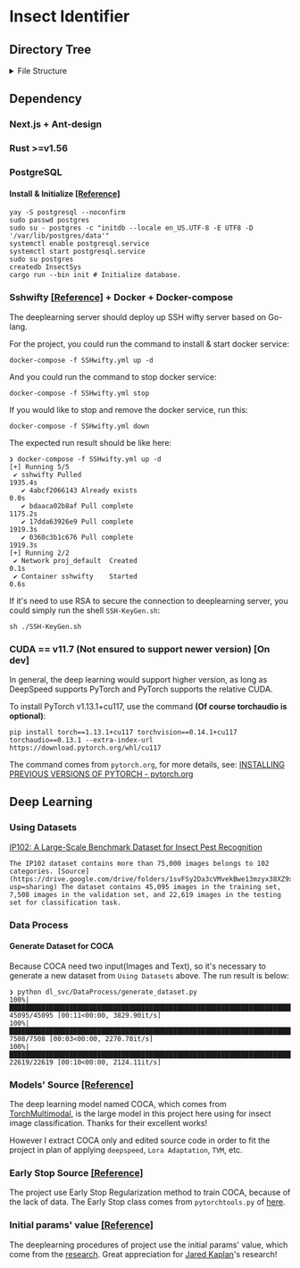 # Insect Identifier

## Directory Tree
<details><summary>File Structure</summary>
<pre>
<code>Insect-Identifier
├── Cargo.lock
├── Cargo.toml
├── dl_svc
│   ├── COCA
│   │   ├── coca_model.py
│   │   ├── coca_vit_custom.py
│   │   ├── multimodal_decoder.py
│   │   └── text_decoder.py
│   ├── config.py
│   ├── DataProcess
│   │   ├── datasetloader.py
│   │   ├── generate_dataset.py
│   │   └── text_processor.py
│   ├── ds_cfg.json
│   ├── Encoder
│   │   └── vision_transformer.py
│   ├── Layers
│   │   ├── attention_pooler.py
│   │   ├── mlp.py
│   │   ├── multi_head_attention.py
│   │   ├── normalizations.py
│   │   ├── patch_embedding.py
│   │   └── transformer.py
│   ├── Loss
│   │   └── contrastive_loss_with_temperature.py
│   ├── Masking
│   │   └── random_masking.py
│   ├── procedures
│   │   ├── compile_model.py
│   │   ├── infer_et_valid.py
│   │   ├── prune_model.py
│   │   └── train.py
│   └── Utils
│       ├── attention.py
│       ├── common.py
│       ├── distributed.py
│       ├── early_stop.py
│       └── file_io.py
├── front_end
│   ├── app
│   │   ├── Componets
│   │   │   ├── Buttons
│   │   │   │   ├── SignInButton.tsx
│   │   │   │   ├── SignOutButton.tsx
│   │   │   │   └── SignUpButton.tsx
│   │   │   ├── FileManage.tsx
│   │   │   ├── NavBar.tsx
│   │   │   ├── ResultPagePanel.tsx
│   │   │   └── UploadImage.tsx
│   │   ├── favicon.ico
│   │   ├── globals.css
│   │   ├── layout.tsx
│   │   ├── page.module.css
│   │   ├── Pages
│   │   │   ├── ContentPanel.tsx
│   │   │   └── SubPages
│   │   │       ├── commands.json
│   │   │       ├── Commands.tsx
│   │   │       ├── Common.tsx
│   │   │       ├── FeedbackManage.tsx
│   │   │       ├── LabelData.tsx
│   │   │       ├── ModelManage.tsx
│   │   │       ├── UserInfo.tsx
│   │   │       ├── UserManage.tsx
│   │   │       └── WebSSH.tsx
│   │   ├── page.tsx
│   │   ├── Types.ts
│   │   └── Utils.tsx
│   ├── next.config.mjs
│   ├── next-env.d.ts
│   ├── package.json
│   ├── package-lock.json
│   ├── public
│   │   ├── next.svg
│   │   └── vercel.svg
│   ├── README.md
│   └── tsconfig.json
├── manager.py
├── README.md
├── requirements.txt
├── src
│   ├── authenticator.rs
│   ├── config.rs
│   ├── daemon.rs
│   ├── dl_svc.rs
│   ├── doc_database.rs
│   ├── feedback.rs
│   ├── init_proj
│   │   └── init.rs
│   ├── io_agent.rs
│   ├── main.rs
│   ├── model_manager.rs
│   ├── ssh_socket
│   │   ├── client.rs
│   │   └── server.rs
│   └── user_manager.rs
├── SSH-KeyGen.sh
└── SSHwifty.yml

20 directories, 79 files</code>
</pre>
</details>

## Dependency

### Next.js + Ant-design

### Rust >=v1.56

### PostgreSQL

#### Install & Initialize [[Reference]](https://blog.csdn.net/Mculover666/article/details/124049857)
```shell
yay -S postgresql --noconfirm
sudo passwd postgres
sudo su - postgres -c "initdb --locale en_US.UTF-8 -E UTF8 -D '/var/lib/postgres/data'"
systemctl enable postgresql.service
systemctl start postgresql.service
sudo su postgres
createdb InsectSys
cargo run --bin init # Initialize database.
```

### Sshwifty [[Reference]](https://github.com/nirui/sshwifty) + Docker + Docker-compose

The deeplearning server should deploy up SSH wifty server based on Go-lang.

For the project, you could run the command to install & start docker service:
```shell
docker-compose -f SSHwifty.yml up -d
```
And you could run the command to stop docker service:
```shell
docker-compose -f SSHwifty.yml stop
```
If you would like to stop and remove the docker service, run this:
```shell
docker-compose -f SSHwifty.yml down
```

The expected run result should be like here:
```shell
❯ docker-compose -f SSHwifty.yml up -d
[+] Running 5/5
 ✔ sshwifty Pulled                                                                                                                    1935.4s
   ✔ 4abcf2066143 Already exists                                                                                                         0.0s
   ✔ bdaaca02b8af Pull complete                                                                                                       1175.2s
   ✔ 17dda63926e9 Pull complete                                                                                                       1919.3s
   ✔ 0360c3b1c676 Pull complete                                                                                                       1919.3s
[+] Running 2/2
 ✔ Network proj_default  Created                                                                                                         0.1s
 ✔ Container sshwifty    Started                                                                                                         0.6s
```

If it's need to use RSA to secure the connection to deeplearning server, you could simply run the shell `SSH-KeyGen.sh`:
```shell
sh ./SSH-KeyGen.sh
```

### CUDA == v11.7 (Not ensured to support newer version) **[On dev]**

In general, the deep learning would support higher version, as long as DeepSpeed supports PyTorch and PyTorch supports the relative CUDA.

To install PyTorch v1.13.1+cu117, use the command **(Of course torchaudio is optional)**:
```shell
pip install torch==1.13.1+cu117 torchvision==0.14.1+cu117 torchaudio==0.13.1 --extra-index-url https://download.pytorch.org/whl/cu117
```

The command comes from `pytorch.org`, for more details, see: [INSTALLING PREVIOUS VERSIONS OF PYTORCH - pytorch.org](https://pytorch.org/get-started/previous-versions/)


## Deep Learning

### Using Datasets

<!-- > The HTML code of tables comes from here: [Tables Generator](https://www.tablesgenerator.com/html_tables) -->

[IP102: A Large-Scale Benchmark Dataset for Insect Pest Recognition](https://github.com/xpwu95/IP102?tab=readme-ov-file)

    The IP102 dataset contains more than 75,000 images belongs to 102 categories. [Source](https://drive.google.com/drive/folders/1svFSy2Da3cVMvekBwe13mzyx38XZ9xWo?usp=sharing) The dataset contains 45,095 images in the training set, 7,508 images in the validation set, and 22,619 images in the testing set for classification task.
<!-- 2. [Data Set of 120 Insect Species for Classification projects - kaggle](https://www.kaggle.com/discussions/general/164015)

    It has 291 species of Insects using 63,364 images from the Natural History Museum London. [Source](https://zenodo.org/record/3549369#.XvI_jMfVLIU)
3. [InsectBase: Soybean Crop Insect Raw Image Dataset_V1 with Bounding boxes for Classification and Localization](https://figshare.com/articles/dataset/Soybean_Crop_Insect_Raw_Image_Dataset_V1_with_bounding_boxes/13077221/4)

    The dataset contains 4 catecories: Eocanthecona Bug, Tobacco Caterpillar, Red Hairy Catterpillar, Larva Spodoptera. It's a total of 3824 images.
4. [Insect Village Synthetic Dataset - kaggle](https://www.kaggle.com/datasets/vencerlanz09/insect-village-synthetic-dataset?resource=download-directory&select=Insect+Classes)

    The project use the dataset's folder `Insect Classes`, contains 1000 synthetic images for each insect class(10 categories and 10000 images in total).
5. [Dangerous Farm Insects Dataset - kaggle](https://www.kaggle.com/datasets/tarundalal/dangerous-insects-dataset)

    This dataset contains 15 classes that are regarded as the dangerous and harmful insects(Images total in 1578).
6. [Insect Detect - insect classification dataset v2](https://zenodo.org/records/8325384)

    The dataset contains 27 classes and 21000 images in total.
    <details>
    <summary>Count of each class</summary>
    <style type="text/css">
    .tg  {border-collapse:collapse;border-spacing:0;}
    .tg td{border-color:black;border-style:solid;border-width:1px;font-family:Arial, sans-serif;font-size:14px;
    overflow:hidden;padding:10px 5px;word-break:normal;}
    .tg th{border-color:black;border-style:solid;border-width:1px;font-family:Arial, sans-serif;font-size:14px;
    font-weight:normal;overflow:hidden;padding:10px 5px;word-break:normal;}
    .tg .tg-baqh{text-align:center;vertical-align:top}
    .tg .tg-0lax{text-align:left;vertical-align:top}
    </style>
    <table class="tg">
    <thead>
    <tr>
        <th class="tg-baqh">Class</th>
        <th class="tg-baqh">Description</th>
        <th class="tg-baqh">Image Count</th>
    </tr>
    </thead>
    <tbody>
    <tr>
        <td class="tg-baqh">ant</td>
        <td class="tg-0lax">Formicidae</td>
        <td class="tg-baqh">1097</td>
    </tr>
    <tr>
        <td class="tg-baqh">bee</td>
        <td class="tg-0lax">Anthophila excluding Apis mellifera and Bombus sp.</td>
        <td class="tg-baqh">1061</td>
    </tr>
    <tr>
        <td class="tg-baqh">bee_apis</td>
        <td class="tg-0lax">Apis mellifera</td>
        <td class="tg-baqh">294</td>
    </tr>
    <tr>
        <td class="tg-baqh">bee_bombus</td>
        <td class="tg-0lax">Bombus sp.</td>
        <td class="tg-baqh">1262</td>
    </tr>
    <tr>
        <td class="tg-baqh">beetle</td>
        <td class="tg-0lax">Coleoptera excluding Coccinellidae and some Oedemeridae</td>
        <td class="tg-baqh">520</td>
    </tr>
    <tr>
        <td class="tg-baqh">beetle_cocci</td>
        <td class="tg-0lax">Coccinellidae</td>
        <td class="tg-baqh">776</td>
    </tr>
    <tr>
        <td class="tg-baqh">beetle_oedem</td>
        <td class="tg-0lax">Visually distinct Oedemeridae</td>
        <td class="tg-baqh">199</td>
    </tr>
    <tr>
        <td class="tg-baqh">bug</td>
        <td class="tg-0lax">Heteroptera excluding Graphosoma italicum</td>
        <td class="tg-baqh">390</td>
    </tr>
    <tr>
        <td class="tg-baqh">bug_grapho</td>
        <td class="tg-0lax">Graphosoma italicum</td>
        <td class="tg-baqh">185</td>
    </tr>
    <tr>
        <td class="tg-baqh">fly</td>
        <td class="tg-0lax">Brachycera excluding Empididae, Sarcophagidae, Syrphidae and small Brachycera</td>
        <td class="tg-baqh">1717</td>
    </tr>
    <tr>
        <td class="tg-baqh">fly_empi</td>
        <td class="tg-0lax">Empididae</td>
        <td class="tg-baqh">177</td>
    </tr>
    <tr>
        <td class="tg-baqh">fly_sarco</td>
        <td class="tg-0lax">Visually distinct Sarcophagidae</td>
        <td class="tg-baqh">319</td>
    </tr>
    <tr>
        <td class="tg-baqh">fly_small</td>
        <td class="tg-0lax">Small Brachycera</td>
        <td class="tg-baqh">1662</td>
    </tr>
    <tr>
        <td class="tg-baqh">hfly_episyr</td>
        <td class="tg-0lax">Hoverfly Episyrphus balteatus</td>
        <td class="tg-baqh">2518</td>
    </tr>
    <tr>
        <td class="tg-baqh">hfly_eristal</td>
        <td class="tg-0lax">Hoverfly Eristalis sp., mainly Eristalis tenax</td>
        <td class="tg-baqh">1954</td>
    </tr>
    <tr>
        <td class="tg-baqh">hfly_eupeo</td>
        <td class="tg-0lax">Mainly hoverfly Eupeodes corollae and Scaeva pyrastri</td>
        <td class="tg-baqh">1358</td>
    </tr>
    <tr>
        <td class="tg-baqh">hfly_myathr</td>
        <td class="tg-0lax">Hoverfly Myathropa florea</td>
        <td class="tg-baqh">593</td>
    </tr>
    <tr>
        <td class="tg-baqh">hfly_sphaero</td>
        <td class="tg-0lax">Hoverfly Sphaerophoria sp., mainly Sphaerophoria scripta</td>
        <td class="tg-baqh">374</td>
    </tr>
    <tr>
        <td class="tg-baqh">hfly_syrphus</td>
        <td class="tg-0lax">Mainly hoverfly Syrphus sp.</td>
        <td class="tg-baqh">488</td>
    </tr>
    <tr>
        <td class="tg-baqh">lepi</td>
        <td class="tg-0lax">Lepidoptera</td>
        <td class="tg-baqh">228</td>
    </tr>
    <tr>
        <td class="tg-baqh">none_bg</td>
        <td class="tg-0lax">Images with no insect - background (platform)</td>
        <td class="tg-baqh">851</td>
    </tr>
    <tr>
        <td class="tg-baqh">none_bird</td>
        <td class="tg-0lax">Images with no insect - bird sitting on platform</td>
        <td class="tg-baqh">67</td>
    </tr>
    <tr>
        <td class="tg-baqh">none_dirt</td>
        <td class="tg-0lax">Images with no insect - leaves and other plant material, bird droppings</td>
        <td class="tg-baqh">838</td>
    </tr>
    <tr>
        <td class="tg-baqh">none_shadow</td>
        <td class="tg-0lax">Images with no insect - shadows of insects or surrounding plants</td>
        <td class="tg-baqh">647</td>
    </tr>
    <tr>
        <td class="tg-baqh">other</td>
        <td class="tg-0lax">Other Arthropods, including various Hymenoptera and Symphyta, Diptera, Orthoptera, <br>Auchenorrhyncha, Neuroptera, Araneae</td>
        <td class="tg-baqh">790</td>
    </tr>
    <tr>
        <td class="tg-baqh">scorpionfly</td>
        <td class="tg-0lax">Panorpa sp.</td>
        <td class="tg-baqh">120</td>
    </tr>
    <tr>
        <td class="tg-baqh">wasp</td>
        <td class="tg-0lax">Mainly Vespula sp. and Polistes dominula</td>
        <td class="tg-baqh">515</td>
    </tr>
    </tbody>
    </table>
    </details> -->

### Data Process

#### Generate Dataset for COCA

Because COCA need two input(Images and Text), so it's necessary to generate a new dataset from `Using Datasets` above. The run result is below:

```shell
❯ python dl_svc/DataProcess/generate_dataset.py
100%|██████████████████████████████████████████████████████████████████████████████████| 45095/45095 [00:11<00:00, 3829.90it/s]
100%|████████████████████████████████████████████████████████████████████████████████████| 7508/7508 [00:03<00:00, 2270.78it/s]
100%|██████████████████████████████████████████████████████████████████████████████████| 22619/22619 [00:10<00:00, 2124.11it/s]

```

### Models' Source [[Reference]](https://github.com/facebookresearch/multimodal)

The deep learning model named COCA, which comes from [TorchMultimodal](https://github.com/facebookresearch/multimodal), is the large model in this project here using for insect image classification. Thanks for their excellent works!

However I extract COCA only and edited source code in order to fit the project in plan of applying `deepspeed`, `Lora Adaptation`, `TVM`, etc.

### Early Stop Source [[Reference]](https://github.com/Bjarten/early-stopping-pytorch)

The project use Early Stop Regularization method to train COCA, because of the lack of data. The Early Stop class comes from `pytorchtools.py` of [here](https://github.com/Bjarten/early-stopping-pytorch).

### Initial params' value [[Reference]](https://arxiv.org/abs/2001.08361)

The deeplearning procedures of project use the initial params' value, which come from the [research](https://arxiv.org/abs/2001.08361). Great appreciation for [Jared Kaplan](https://sites.krieger.jhu.edu/jared-kaplan/)'s research!